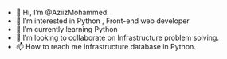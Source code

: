 - 👋 Hi, I’m @AziizMohammed
- 👀 I’m interested in Python , Front-end web developer
- 🌱 I’m currently learning Python
- 💞️ I’m looking to collaborate on Infrastructure problem solving.
- 📫 How to reach me Infrastructure database in Python.

<!---
AziizMohammed/AziizMohammed is a ✨ special ✨ repository because its `README.md` (this file) appears on your GitHub profile.
You can click the Preview link to take a look at your changes.
--->
